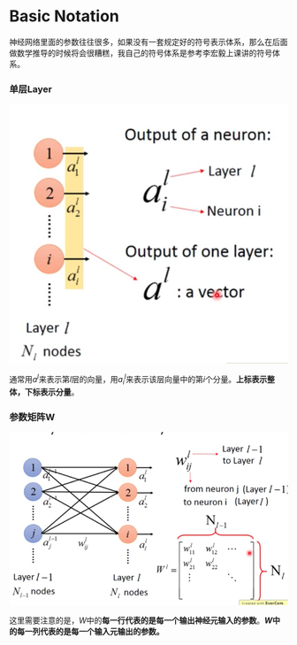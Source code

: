 # Basic Notation

神经网络里面的参数往往很多，如果没有一套规定好的符号表示体系，那么在后面做数学推导的时候将会很糟糕，我自己的符号体系是参考李宏毅上课讲的符号体系。

### 单层Layer

![](./images/1.png)

通常用$a^l$来表示第$l$层的向量，用$a_i^l$来表示该层向量中的第$i$个分量。**上标表示整体，下标表示分量**。

### 参数矩阵W

![](./images/2.png)

这里需要注意的是，$W$中的**每一行代表的是每一个输出神经元输入的参数**。**$W$中的每一列代表的是每一个输入元输出的参数。**




